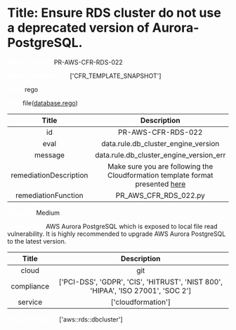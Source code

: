 



# Title: Ensure RDS cluster do not use a deprecated version of Aurora-PostgreSQL.


***<font color="white">Master Test Id:</font>*** PR-AWS-CFR-RDS-022

***<font color="white">Master Snapshot Id:</font>*** ['CFR_TEMPLATE_SNAPSHOT']

***<font color="white">type:</font>*** rego

***<font color="white">rule:</font>*** file([database.rego])  
  
  
  
  

|Title|Description|
| :---: | :---: |
|id|PR-AWS-CFR-RDS-022|
|eval|data.rule.db_cluster_engine_version|
|message|data.rule.db_cluster_engine_version_err|
|remediationDescription|Make sure you are following the Cloudformation template format presented <a href='https://docs.aws.amazon.com/AWSCloudFormation/latest/UserGuide/aws-resource-rds-dbcluster.html' target='_blank'>here</a>|
|remediationFunction|PR_AWS_CFR_RDS_022.py|


***<font color="white">Severity:</font>*** Medium

***<font color="white">Description:</font>*** AWS Aurora PostgreSQL which is exposed to local file read vulnerability. It is highly recommended to upgrade AWS Aurora PostgreSQL to the latest version.  
  
  

|Title|Description|
| :---: | :---: |
|cloud|git|
|compliance|['PCI-DSS', 'GDPR', 'CIS', 'HITRUST', 'NIST 800', 'HIPAA', 'ISO 27001', 'SOC 2']|
|service|['cloudformation']|


***<font color="white">Resource Types:</font>*** ['aws::rds::dbcluster']


[database.rego]: https://github.com/prancer-io/prancer-compliance-test/tree/master/aws/iac/database.rego
